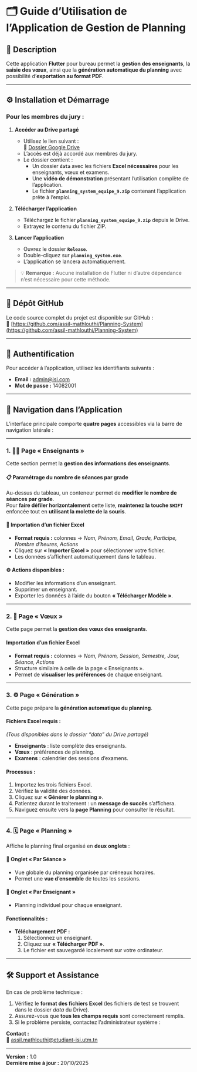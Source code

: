 # 🗂️ Guide d’Utilisation de l’Application de Gestion de Planning

## 📘 Description
Cette application **Flutter** pour bureau permet la **gestion des enseignants**, la **saisie des vœux**, ainsi que la **génération automatique du planning** avec possibilité d’**exportation au format PDF**.

---

## ⚙️ Installation et Démarrage

### Pour les membres du jury :

1. **Accéder au Drive partagé**
   - Utilisez le lien suivant :  
     🔗 [Dossier Google Drive](https://drive.google.com/drive/folders/1Xshb2z9RYbqEyFl72Bks-FgIJ5Lqa1O9?usp=drive_link)
   - L’accès est déjà accordé aux membres du jury.  
   - Le dossier contient :
     - Un dossier **`data`** avec les fichiers **Excel nécessaires** pour les enseignants, vœux et examens.  
     - Une **vidéo de démonstration** présentant l’utilisation complète de l’application.  
     - Le fichier **`planning_system_equipe_9.zip`** contenant l’application prête à l’emploi.

2. **Télécharger l’application**
   - Téléchargez le fichier **`planning_system_equipe_9.zip`** depuis le Drive.  
   - Extrayez le contenu du fichier ZIP.

3. **Lancer l’application**
   - Ouvrez le dossier **`Release`**.  
   - Double-cliquez sur **`planning_system.exe`**.  
   - L’application se lancera automatiquement.

> 💡 **Remarque :** Aucune installation de Flutter ni d’autre dépendance n’est nécessaire pour cette méthode.

---

## 🔗 Dépôt GitHub

Le code source complet du projet est disponible sur GitHub :  
🔗 [https://github.com/assil-mathlouthi/Planning-System](https://github.com/assil-mathlouthi/Planning-System)

---

## 🔐 Authentification

Pour accéder à l’application, utilisez les identifiants suivants :

- **Email :** admin@isi.com  
- **Mot de passe :** 14082001

---

## 🧭 Navigation dans l’Application

L’interface principale comporte **quatre pages** accessibles via la barre de navigation latérale :

---

### 1. 🧑‍🏫 Page « Enseignants »

Cette section permet la **gestion des informations des enseignants**.

#### 📋 Paramétrage du nombre de séances par grade
Au-dessus du tableau, un conteneur permet de **modifier le nombre de séances par grade**.  
Pour **faire défiler horizontalement** cette liste, **maintenez la touche `SHIFT`** enfoncée tout en **utilisant la molette de la souris**.

#### 📂 Importation d’un fichier Excel
- **Format requis :** colonnes → *Nom, Prénom, Email, Grade, Participe, Nombre d’heures, Actions*  
- Cliquez sur **« Importer Excel »** pour sélectionner votre fichier.  
- Les données s’affichent automatiquement dans le tableau.

#### ⚙️ Actions disponibles :
- Modifier les informations d’un enseignant.  
- Supprimer un enseignant.  
- Exporter les données à l’aide du bouton **« Télécharger Modèle »**.

---

### 2. 📄 Page « Vœux »

Cette page permet la **gestion des vœux des enseignants**.

#### Importation d’un fichier Excel
- **Format requis :** colonnes → *Nom, Prénom, Session, Semestre, Jour, Séance, Actions*  
- Structure similaire à celle de la page « Enseignants ».  
- Permet de **visualiser les préférences** de chaque enseignant.

---

### 3. ⚙️ Page « Génération »

Cette page prépare la **génération automatique du planning**.

#### Fichiers Excel requis :
*(Tous disponibles dans le dossier “data” du Drive partagé)*  
- **Enseignants** : liste complète des enseignants.  
- **Vœux** : préférences de planning.  
- **Examens** : calendrier des sessions d’examens.

#### Processus :
1. Importez les trois fichiers Excel.  
2. Vérifiez la validité des données.  
3. Cliquez sur **« Générer le planning »**.  
4. Patientez durant le traitement : un **message de succès** s’affichera.  
5. Naviguez ensuite vers la **page Planning** pour consulter le résultat.

---

### 4. 🗓️ Page « Planning »

Affiche le planning final organisé en **deux onglets** :

#### 🔹 Onglet « Par Séance »
- Vue globale du planning organisée par créneaux horaires.  
- Permet une **vue d’ensemble** de toutes les sessions.

#### 🔹 Onglet « Par Enseignant »
- Planning individuel pour chaque enseignant.

#### Fonctionnalités :
- **Téléchargement PDF :**
  1. Sélectionnez un enseignant.  
  2. Cliquez sur **« Télécharger PDF »**.  
  3. Le fichier est sauvegardé localement sur votre ordinateur.

---

## 🛠️ Support et Assistance

En cas de problème technique :

1. Vérifiez le **format des fichiers Excel** (les fichiers de test se trouvent dans le dossier *data* du Drive).  
2. Assurez-vous que **tous les champs requis** sont correctement remplis.  
3. Si le problème persiste, contactez l’administrateur système :

**Contact :**  
📧 assil.mathlouthi@etudiant-isi.utm.tn  

---

**Version :** 1.0  
**Dernière mise à jour :** 20/10/2025  
